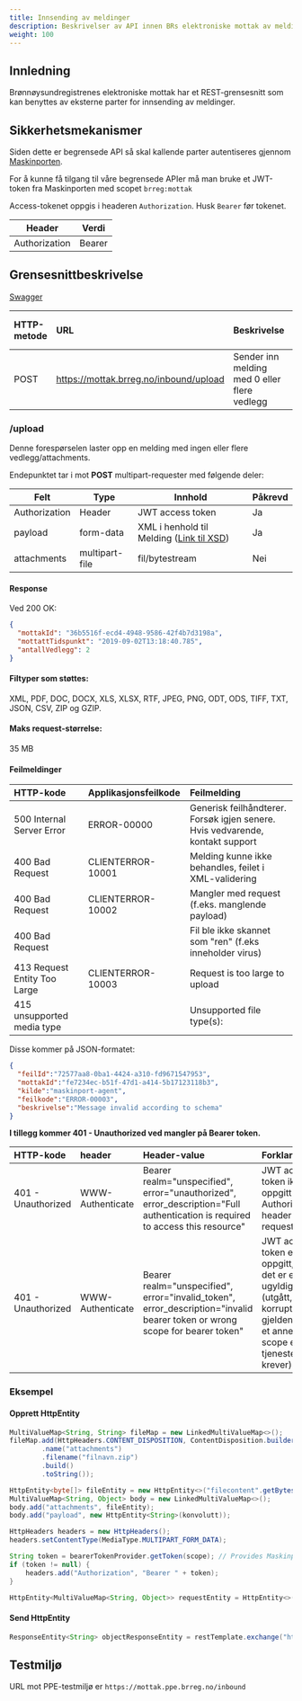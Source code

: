 ```yaml
---
title: Innsending av meldinger
description: Beskrivelser av API innen BRs elektroniske mottak av meldinger
weight: 100
---
```


## Innledning

Brønnøysundregistrenes elektroniske mottak har et REST-grensesnitt som kan benyttes av eksterne parter for innsending av meldinger.

## Sikkerhetsmekanismer

Siden dette er begrensede API så skal kallende parter autentiseres gjennom [Maskinporten](https://docs.digdir.no/maskinporten_overordnet.html).

For å kunne få tilgang til våre begrensede APIer må man bruke et JWT-token fra Maskinporten med scopet `brreg:mottak`

Access-tokenet oppgis i headeren `Authorization`. 
Husk `Bearer` før tokenet.

| Header        | Verdi                       |
|---------------|-----------------------------|
| Authorization | Bearer <maskinporten-token> |

## Grensesnittbeskrivelse

[Swagger](https://mottak.brreg.no/inbound/swagger-ui/index.html)

| HTTP-metode | URL                                                   | Beskrivelse                                  | Sikret med jwt |
|:------------|:------------------------------------------------------|:---------------------------------------------|:---------------|
| POST        | https://mottak.brreg.no/inbound/upload                | Sender inn melding med 0 eller flere vedlegg | JA             |

### /upload

Denne forespørselen laster opp en melding med ingen eller flere vedlegg/attachments.

Endepunktet tar i mot **POST** multipart-requester med følgende deler:

| Felt          | Type           | Innhold                                                                                   | Påkrevd |
|---------------|----------------|-------------------------------------------------------------------------------------------|---------|
| Authorization | Header         | JWT access token                                                                          | Ja      |
| payload       | form-data      | XML i henhold til Melding ([Link til XSD](http://schema.brreg.no/postmottak/melding.xsd)) | Ja      |
| attachments   | multipart-file | fil/bytestream                                                                            | Nei     |

#### Response

Ved 200 OK:

```json
{
  "mottakId": "36b5516f-ecd4-4948-9586-42f4b7d3198a",
  "mottattTidspunkt": "2019-09-02T13:18:40.785",
  "antallVedlegg": 2
}
```
#### Filtyper som støttes:
XML, PDF, DOC, DOCX, XLS, XLSX, RTF, JPEG, PNG, ODT, ODS, TIFF, TXT, JSON, CSV, ZIP og GZIP.

#### Maks request-størrelse:
35 MB 

#### Feilmeldinger

| HTTP-kode                    | Applikasjonsfeilkode | Feilmelding                                                                   |
|:-----------------------------|:---------------------|:------------------------------------------------------------------------------|
| 500 Internal Server Error    | ERROR-00000          | Generisk feilhåndterer. Forsøk igjen senere. Hvis vedvarende, kontakt support |
| 400 Bad Request              | CLIENTERROR-10001    | Melding kunne ikke behandles, feilet i XML-validering                         |
| 400 Bad Request              | CLIENTERROR-10002    | Mangler med request (f.eks. manglende payload)                                |
| 400 Bad Request              |                      | Fil ble ikke skannet som "ren" (f.eks inneholder virus)                       |
| 413 Request Entity Too Large | CLIENTERROR-10003    | Request is too large to upload                                                |
| 415 unsupported media type   |                      | Unsupported file type(s):                                                     |

Disse kommer på JSON-formatet:

```json
{
  "feilId":"72577aa8-0ba1-4424-a310-fd9671547953",
  "mottakId":"fe7234ec-b51f-47d1-a414-5b17123118b3",
  "kilde":"maskinport-agent",
  "feilkode":"ERROR-00003",
  "beskrivelse":"Message invalid according to schema"
}
```

**I tillegg kommer 401 - Unauthorized ved mangler på Bearer token.**

| HTTP-kode          | header           | Header-value                                                                                                                  | Forklaring                                                                                                                      |
|:-------------------|:-----------------|:------------------------------------------------------------------------------------------------------------------------------|:--------------------------------------------------------------------------------------------------------------------------------|
| 401 - Unauthorized | WWW-Authenticate | Bearer realm="unspecified", error="unauthorized", error_description="Full authentication is required to access this resource" | JWT access token ikke oppgitt i Authorization header i request.                                                                 |
| 401 - Unauthorized | WWW-Authenticate | Bearer realm="unspecified", error="invalid_token", error_description="invalid bearer token or wrong scope for bearer token"   | JWT access token er oppgitt, men det er enten ugyldig (utgått, korrupt eller gjeldende for et annet scope en tjenesten krever). |

### Eksempel 

#### Opprett HttpEntity

```java
MultiValueMap<String, String> fileMap = new LinkedMultiValueMap<>();
fileMap.add(HttpHeaders.CONTENT_DISPOSITION, ContentDisposition.builder("form-data")
        .name("attachments")
        .filename("filnavn.zip")
        .build()
        .toString());

HttpEntity<byte[]> fileEntity = new HttpEntity<>("filecontent".getBytes(), fileMap);
MultiValueMap<String, Object> body = new LinkedMultiValueMap<>();
body.add("attachments", fileEntity);
body.add("payload", new HttpEntity<String>(konvolutt));

HttpHeaders headers = new HttpHeaders();
headers.setContentType(MediaType.MULTIPART_FORM_DATA);

String token = bearerTokenProvider.getToken(scope); // Provides Maskinporten-token with correct scope
if (token != null) {
    headers.add("Authorization", "Bearer " + token);
}

HttpEntity<MultiValueMap<String, Object>> requestEntity = HttpEntity<>(body, headers);
```

#### Send HttpEntity

```java
ResponseEntity<String> objectResponseEntity = restTemplate.exchange("https://mottak.brreg.no/inbound/upload", HttpMethod.POST, requestEntity, String.class);
```

## Testmiljø

URL mot PPE-testmiljø er `https://mottak.ppe.brreg.no/inbound`
